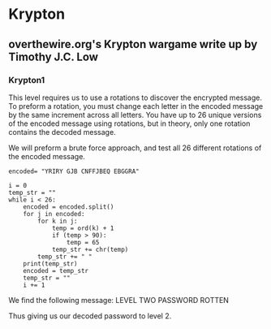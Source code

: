 # Krypton
## overthewire.org's Krypton wargame write up by Timothy J.C. Low

### Krypton1
This level requires us to use a rotations to discover the encrypted message. To preform a rotation, you must change each letter in the encoded message by the same increment across all letters. You have up to 26 unique versions of the encoded message using rotations, but in theory, only one rotation contains the decoded message.

We will preform a brute force approach, and test all 26 different rotations of the encoded message.

```
encoded= "YRIRY GJB CNFFJBEQ EBGGRA"

i = 0
temp_str = ""
while i < 26:
    encoded = encoded.split()
    for j in encoded:
        for k in j:
            temp = ord(k) + 1
            if (temp > 90):
                temp = 65
            temp_str += chr(temp)
        temp_str += " "
    print(temp_str)
    encoded = temp_str
    temp_str = ""
    i += 1
```
We find the following message:
LEVEL TWO PASSWORD ROTTEN

Thus giving us our decoded password to level 2.
